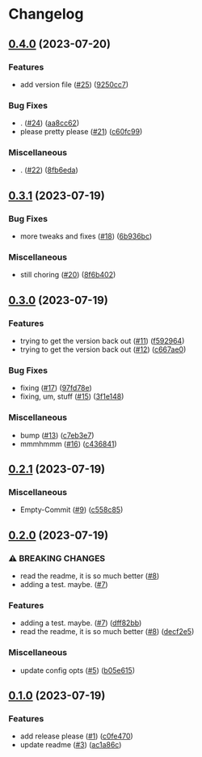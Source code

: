 # Changelog

## [0.4.0](https://github.com/pgautier404/helloworld/compare/v0.3.1...v0.4.0) (2023-07-20)


### Features

* add version file ([#25](https://github.com/pgautier404/helloworld/issues/25)) ([9250cc7](https://github.com/pgautier404/helloworld/commit/9250cc782a16cf88903d80115186dda462f13832))


### Bug Fixes

* . ([#24](https://github.com/pgautier404/helloworld/issues/24)) ([aa8cc62](https://github.com/pgautier404/helloworld/commit/aa8cc62718e9a818e114d9db4a81f3c6b770cbdf))
* please pretty please ([#21](https://github.com/pgautier404/helloworld/issues/21)) ([c60fc99](https://github.com/pgautier404/helloworld/commit/c60fc997b5769e3bcd81c0f6d9781ff04f309937))


### Miscellaneous

* . ([#22](https://github.com/pgautier404/helloworld/issues/22)) ([8fb6eda](https://github.com/pgautier404/helloworld/commit/8fb6edac5b92193dd37eac6b90bf4dca219e3a1f))

## [0.3.1](https://github.com/pgautier404/helloworld/compare/v0.3.0...v0.3.1) (2023-07-19)


### Bug Fixes

* more tweaks and fixes ([#18](https://github.com/pgautier404/helloworld/issues/18)) ([6b936bc](https://github.com/pgautier404/helloworld/commit/6b936bcaa364393a62a26cb9fbdf37134742e35b))


### Miscellaneous

* still choring ([#20](https://github.com/pgautier404/helloworld/issues/20)) ([8f6b402](https://github.com/pgautier404/helloworld/commit/8f6b40215ada90ff1cc79d90b83938942a5444d9))

## [0.3.0](https://github.com/pgautier404/helloworld/compare/v0.2.1...v0.3.0) (2023-07-19)


### Features

* trying to get the version back out ([#11](https://github.com/pgautier404/helloworld/issues/11)) ([f592964](https://github.com/pgautier404/helloworld/commit/f59296429ee2ae63a08dffe590681a52480cbe53))
* trying to get the version back out ([#12](https://github.com/pgautier404/helloworld/issues/12)) ([c667ae0](https://github.com/pgautier404/helloworld/commit/c667ae0fa78f7409ce4cce612033e299fc3b42d8))


### Bug Fixes

* fixing ([#17](https://github.com/pgautier404/helloworld/issues/17)) ([97fd78e](https://github.com/pgautier404/helloworld/commit/97fd78eae9b3fca02cb36915a4e53817a970406c))
* fixing, um, stuff ([#15](https://github.com/pgautier404/helloworld/issues/15)) ([3f1e148](https://github.com/pgautier404/helloworld/commit/3f1e1481bd0d9f3429c92735b732e240f75f0bd1))


### Miscellaneous

* bump ([#13](https://github.com/pgautier404/helloworld/issues/13)) ([c7eb3e7](https://github.com/pgautier404/helloworld/commit/c7eb3e77ef817441024ef80b87c31f13a63d866e))
* mmmhmmm ([#16](https://github.com/pgautier404/helloworld/issues/16)) ([c436841](https://github.com/pgautier404/helloworld/commit/c436841f9e4bf848ae0e380f488fd0314aa77fd6))

## [0.2.1](https://github.com/pgautier404/helloworld/compare/v0.2.0...v0.2.1) (2023-07-19)


### Miscellaneous

* Empty-Commit ([#9](https://github.com/pgautier404/helloworld/issues/9)) ([c558c85](https://github.com/pgautier404/helloworld/commit/c558c858519e92cbce37467ffcb5fcce8b0013b9))

## [0.2.0](https://github.com/pgautier404/helloworld/compare/v0.1.0...v0.2.0) (2023-07-19)


### ⚠ BREAKING CHANGES

* read the readme, it is so much better ([#8](https://github.com/pgautier404/helloworld/issues/8))
* adding a test. maybe. ([#7](https://github.com/pgautier404/helloworld/issues/7))

### Features

* adding a test. maybe. ([#7](https://github.com/pgautier404/helloworld/issues/7)) ([dff82bb](https://github.com/pgautier404/helloworld/commit/dff82bb3a0a8706a836d678f420a89ec5b875dde))
* read the readme, it is so much better ([#8](https://github.com/pgautier404/helloworld/issues/8)) ([decf2e5](https://github.com/pgautier404/helloworld/commit/decf2e50fa3449d3c809dbb4e2dae93a0930cae5))


### Miscellaneous

* update config opts ([#5](https://github.com/pgautier404/helloworld/issues/5)) ([b05e615](https://github.com/pgautier404/helloworld/commit/b05e6159188e7690e3dc58336f3e846d5a952158))

## [0.1.0](https://github.com/pgautier404/helloworld/compare/v0.0.1...v0.1.0) (2023-07-19)


### Features

* add release please ([#1](https://github.com/pgautier404/helloworld/issues/1)) ([c0fe470](https://github.com/pgautier404/helloworld/commit/c0fe470827d9ab0c2b041461a5c9b0e47f8607fa))
* update readme ([#3](https://github.com/pgautier404/helloworld/issues/3)) ([ac1a86c](https://github.com/pgautier404/helloworld/commit/ac1a86c8fd53cb31e70d317bdb957cb88a168921))
